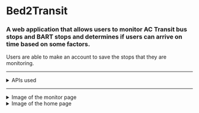 # Bed2Transit
### A web application that allows users to monitor AC Transit bus stops and BART stops and determines if users can arrive on time based on some factors.
<div> 
  Users are able to make an account to save the stops that they are monitoring. 
</div>
<hr>
<details>
  <summary>
    APIs used
  </summary>
  <ul>
      <li>Data related to AC Transit is provided by 511.org (Open 511 SIRI API)</li>
      <li>Data related to BART is provided by the BART API</li>
    </ul>
</details>
<hr>
<details>
  <summary>Image of the monitor page</summary>
  <img src="https://github.com/octaviolomeli/Bed2Transit/blob/main/public/img/website-display.png?raw=true" alt="monitor screenshot">
</details>

<details>
  <summary>Image of the home page</summary>
  <img src="https://github.com/octaviolomeli/Bed2Transit/blob/main/public/img/index-display.png?raw=true" alt="Home page">
</details>
